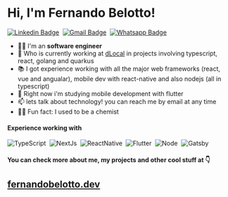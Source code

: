 

# Hi, I'm Fernando Belotto!
[![Linkedin Badge](https://img.shields.io/badge/-LinkedIn-0077B5?style=flat&logo=Linkedin&logoColor=white&link=https://www.linkedin.com/in/fernando-gabriel-bosco/)](https://www.linkedin.com/in/fernando-gabriel-bosco/)&nbsp;
[![Gmail Badge](https://img.shields.io/badge/-Gmail-c5392a?style=flat&logo=Gmail&logoColor=white&link=mailto:fernando.bbosco@gmail.com)](mailto:fernando.bbosco@gmail.com)&nbsp;
[![Whatsapp Badge](https://img.shields.io/badge/-Whatsapp-2DB540?style=flat&labelColor=whatsapp&logo=whatsapp&logoColor=white&link=https://api.whatsapp.com/send?phone=5519997773727)](https://api.whatsapp.com/send?phone=5519997773727)&nbsp;

- 👨‍💻  I'm an **software engineer**  
- 🚀  Who is currently working at [dLocal](https://dlocal.com) in projects involving typescript, react, golang and quarkus
- 📚  I got experience working with all the major web frameworks (react, vue and angualar), mobile dev with react-native and also nodejs (all in typescript)
- 📝  Right now i'm studying mobile development with flutter
- 📫  lets talk about technology! you can reach me by email at any time
- 👨‍🔬  Fun fact: I used to be a chemist



#### Experience working with
![TypeScript](https://img.shields.io/badge/-TypeScript-007ACC?style=flat&logoColor=fff&logo=typescript)&nbsp;
![NextJs](https://img.shields.io/badge/-Nextjs-ffffff?style=flat&logoColor=fff&logo=nextjs)&nbsp;
![ReactNative](https://img.shields.io/badge/-React_Native-18BCEE?style=flat&logoColor=fff&logo=react)&nbsp;
![Flutter](https://img.shields.io/badge/-Flutter-84D6F8?style=flat&logoColor=fff&logo=flutter)&nbsp;
![Node](https://img.shields.io/badge/-Node.js-5B9856?style=flat&logoColor=fff&logo=node.js)&nbsp;
![Gatsby](https://img.shields.io/badge/-Gatsby-643195?style=flat&logoColor=fff&logo=gatsby)&nbsp;


#### You can check more about me, my projects and other cool stuff at 👇
##  [fernandobelotto.dev](https://fernandobelotto.dev)

<!-- ![GitHub Streak](https://github-readme-streak-stats.herokuapp.com?user=fernandobelotto&theme=github-dark&date_format=j%20M%5B%20Y%5D)
![Fernando GitHub stats](https://github-readme-stats.vercel.app/api?username=fernandobelotto&theme=github_dark&show_icons=true)
 -->
